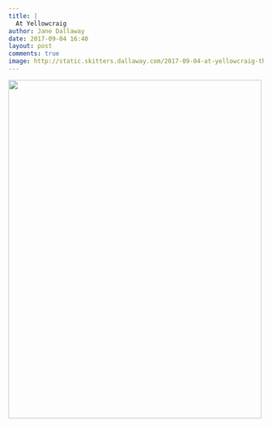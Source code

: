 ```yaml
---
title: |
  At Yellowcraig
author: Jane Dallaway
date: 2017-09-04 16:40
layout: post
comments: true
image: http://static.skitters.dallaway.com/2017-09-04-at-yellowcraig-thumb-1-IMG-1537.JPG
---
```


<div>
        <a href="http://static.skitters.dallaway.com/2017-09-04-at-yellowcraig-fullsize-1-IMG-1537.JPG">
          <img src="http://static.skitters.dallaway.com/2017-09-04-at-yellowcraig-thumb-1-IMG-1537.JPG" width="500" height="667"/>
        </a>
      </div>


  
      